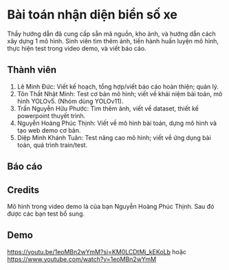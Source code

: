 # Bài toán nhận diện biển số xe
Thầy hướng dẫn đã cung cấp sẵn mã nguồn, kho ảnh, và hướng dẫn cách xây dựng 1 mô hình. Sinh viên tìm thêm ảnh, tiến hành huấn luyện mô hình, thực hiện test trong video demo, và viết báo cáo.

## Thành viên
1. Lê Minh Đức: Viết kế hoạch, tổng hợp/viết báo cáo hoàn thiện; quản lý.
2. Tôn Thất Nhật Minh: Test cơ bản mô hình; viết về khái niệm bài toán, mô hình YOLOv5.
(Nhóm dùng YOLOv11).
3. Trần Nguyễn Hữu Phước: Tìm thêm ảnh, viết về dataset, thiết kế powerpoint thuyết trình.
4. Nguyễn Hoàng Phúc Thịnh: Viết về mô hình bài toán, dựng mô hình và tạo web demo cơ bản.
5. Diệp Minh Khánh Tuân: Test nâng cao mô hình; viết về ứng dụng bài toán, quá trình train/test.

## Báo cáo 

## Credits
Mô hình trong video demo là của bạn Nguyễn Hoàng Phúc Thịnh. Sau đó được các bạn test bổ sung.

## Demo
https://youtu.be/1eoMBn2wYmM?si=KM0LCDtMj_kEKoLb
hoặc
https://www.youtube.com/watch?v=1eoMBn2wYmM
